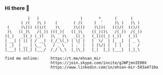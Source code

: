 ### Hi there 👋

```
          )   (                  )       *      (      (     
       ( /(   )\ )    (       ( /(     (  `     )\ )   )\ )  
 (     )\()) (()/(    )\      )\())    )\))(   (()/(  (()/(  
 )\   ((_)\   /(_)) (((_)(   ((_)\    ((_)()\   /(_))  /(_)) 
((_)   _((_) (_))   )\ _ )\   _((_)   (_()((_) (_))   (_))   
| __| | || | / __|  (_/_\(_) | \| |   |  \/  | |_ _|  | _ \  
| _|  | __ | \__ \   / _ \   | .` |   | |\/| |  | |   |   /  
|___| |_||_| |___/  /_/ \_\  |_|\_|   |_|  |_| |___|  |_|_\  

find me online:     https://t.me/ehsan_mir
                    https://join.skype.com/invite/gJWPjmnIE00X
                    https://www.linkedin.com/in/ehsan-mir-583a4710a
```

<!--
**ehsanmir/ehsanmir** is a ✨ _special_ ✨ repository because its `README.md` (this file) appears on your GitHub profile.

Here are some ideas to get you started:

- 🔭 I’m currently working on ...
- 🌱 I’m currently learning ...
- 👯 I’m looking to collaborate on ...
- 🤔 I’m looking for help with ...
- 💬 Ask me about ...
- 📫 How to reach me: ...
- 😄 Pronouns: ...
- ⚡ Fun fact: ...
-->

